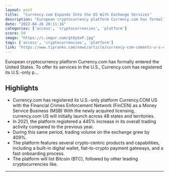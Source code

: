 ```yaml
---
layout: post
title:  "Currency.com Expands Into the US With Exchange Services"
description: "European cryptocurrency platform Currency.com has formally entered the United States. To offer its services in the U.S., Currency.com has registered its U.S.-only p..."
date: "2022-04-26 20:11:16"
categories: ['access', 'cryptocurrencies', 'platform']
score: 59
image: "https://i.imgur.com/gt8ySxP.jpg"
tags: ['access', 'cryptocurrencies', 'platform']
link: "https://www.tipranks.com/news/article/currency-com-cements-u-s-expansion-plans/"
---
```


European cryptocurrency platform Currency.com has formally entered the United States. To offer its services in the U.S., Currency.com has registered its U.S.-only p...

## Highlights

- Currency.com has registered its U.S.-only platform Currency.COM US with the Financial Crimes Enforcement Network (FinCEN) as a Money Service Business (MSB) With the newly acquired licensing, currency.com US will initially launch across 48 states and territories.
- In 2021, the platform registered a 445% increase in its overall trading activity compared to the previous year.
- During this same period, trading volume on the exchange grew by 409%.
- The platform features several crypto-centric products and capabilities, including a built-in digital wallet, fiat-to-crypto payment gateways, and a fast onboarding process.
- The platform will list Bitcoin (BTC), followed by other leading cryptocurrencies like.

---
